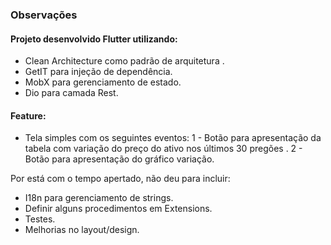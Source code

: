 
### Observações

#### Projeto desenvolvido Flutter utilizando:
	
- Clean Architecture como padrão de arquitetura .
- GetIT para injeção de dependência.
- MobX para gerenciamento de estado.
- Dio para camada Rest.

#### Feature:

- Tela simples com os seguintes eventos:
1 - Botão para apresentação da tabela com variação do preço do ativo nos últimos 30 pregões .
2 - Botão para apresentação do gráfico variação.

Por está com o tempo apertado, não deu para incluir:

- I18n para gerenciamento de strings.
- Definir alguns procedimentos em Extensions.
- Testes.
- Melhorias no layout/design.
